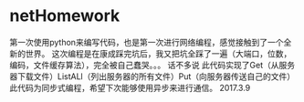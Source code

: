 # netHomework
第一次使用python来编写代码，也是第一次进行网络编程，感觉接触到了一个全新的世界。
这次编程是在康成踩完坑后，我又把坑全踩了一遍（大端口，位数，编码，文件缓存算法），完全被自己蠢哭。。。
话不多说
此代码实现了Get（从服务器下载文件）ListALl（列出服务器的所有文件）Put（向服务器传送自己的文件）
此代码为同步式编程，希望下次能够使用异步来进行通信。
2017.3.9 
